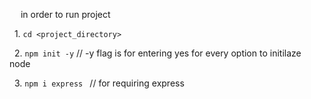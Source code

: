 
&emsp; in order to run project

&nbsp;  1.   ```cd <project_directory> ```

&nbsp;  2.   ```npm init -y```   //  -y  flag is for entering yes for every option to initilaze node

&nbsp;  3.   ```npm i express ```  //  for requiring express 
